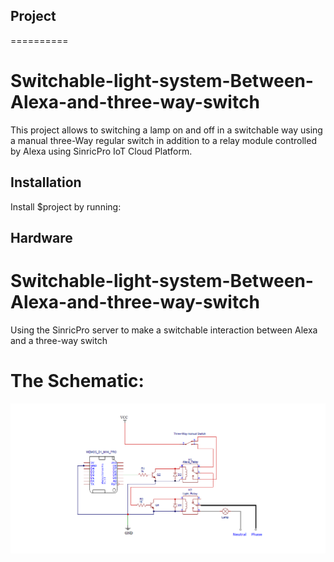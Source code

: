 ## Project
==========
# Switchable-light-system-Between-Alexa-and-three-way-switch

This project allows to switching a lamp on and off in a switchable way using a manual three-Way regular switch in addition to a relay module controlled by Alexa using SinricPro IoT Cloud Platform.


Installation
------------

Install $project by running:


Hardware 
--------


# Switchable-light-system-Between-Alexa-and-three-way-switch
Using the SinricPro server to make a switchable interaction between Alexa and a three-way switch
# The Schematic:
![Schematic_Hydroponic](Schematic_three_way_Alexa.png ) 
